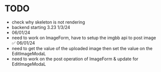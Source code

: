 # TODO
- check why skeleton is not rendering
- backend starting 3.23 1/3/24
- 06/01/24
- need to work on ImageForm, have to setup the imgbb api to post image ✅ 06/01/24
- need to get the value of the uploaded image then set the value on the EditImageModaL
- need to work on the post operation of ImageForm & update for EditImageModaL